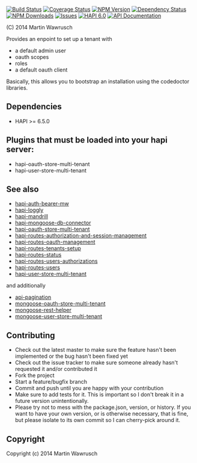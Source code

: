 [![Build Status](https://travis-ci.org/codedoctor/hapi-routes-tenants-setup.svg?branch=master)](https://travis-ci.org/codedoctor/hapi-routes-tenants-setup)
[![Coverage Status](https://img.shields.io/coveralls/codedoctor/hapi-routes-tenants-setup.svg)](https://coveralls.io/r/codedoctor/hapi-routes-tenants-setup)
[![NPM Version](http://img.shields.io/npm/v/hapi-routes-tenants-setup.svg)](https://www.npmjs.org/package//hapi-routes-tenants-setup)
[![Dependency Status](https://gemnasium.com/codedoctor/hapi-routes-tenants-setup.svg)](https://gemnasium.com/codedoctor/hapi-routes-tenants-setup)
[![NPM Downloads](http://img.shields.io/npm/dm/hapi-routes-tenants-setup.svg)](https://www.npmjs.org/package/hapi-routes-tenants-setup)
[![Issues](http://img.shields.io/github/issues/codedoctor/hapi-routes-tenants-setup.svg)](https://github.com/codedoctor/hapi-routes-tenants-setup/issues)
[![HAPI 6.0](http://img.shields.io/badge/hapi-6.0-blue.svg)](http://hapijs.com)
[![API Documentation](http://img.shields.io/badge/API-Documentation-ff69b4.svg)](http://coffeedoc.info/github/codedoctor/hapi-routes-tenants-setup)

(C) 2014 Martin Wawrusch

Provides an enpoint to set up a tenant with

* a default admin user
* oauth scopes
* roles
* a default oauth client

Basically, this allows you to bootstrap an installation using the codedoctor libraries.


## Dependencies

* HAPI >= 6.5.0

## Plugins that must be loaded into your hapi server:

* hapi-oauth-store-multi-tenant
* hapi-user-store-multi-tenant

## See also

* [hapi-auth-bearer-mw](https://github.com/codedoctor/hapi-auth-bearer-mw)
* [hapi-loggly](https://github.com/codedoctor/hapi-loggly)
* [hapi-mandrill](https://github.com/codedoctor/hapi-mandrill)
* [hapi-mongoose-db-connector](https://github.com/codedoctor/hapi-mongoose-db-connector)
* [hapi-oauth-store-multi-tenant](https://github.com/codedoctor/hapi-oauth-store-multi-tenant)
* [hapi-routes-authorization-and-session-management](https://github.com/codedoctor/hapi-routes-authorization-and-session-management)
* [hapi-routes-oauth-management](https://github.com/codedoctor/hapi-routes-oauth-management)
* [hapi-routes-tenants-setup](https://github.com/codedoctor/hapi-routes-tenants-setup)
* [hapi-routes-status](https://github.com/codedoctor/hapi-routes-status)
* [hapi-routes-users-authorizations](https://github.com/codedoctor/hapi-routes-users-authorizations)
* [hapi-routes-users](https://github.com/codedoctor/hapi-routes-users)
* [hapi-user-store-multi-tenant](https://github.com/codedoctor/hapi-user-store-multi-tenant)

and additionally

* [api-pagination](https://github.com/codedoctor/api-pagination)
* [mongoose-oauth-store-multi-tenant](https://github.com/codedoctor/mongoose-oauth-store-multi-tenant)
* [mongoose-rest-helper](https://github.com/codedoctor/mongoose-rest-helper)
* [mongoose-user-store-multi-tenant](https://github.com/codedoctor/mongoose-user-store-multi-tenant)

## Contributing
 
* Check out the latest master to make sure the feature hasn't been implemented or the bug hasn't been fixed yet
* Check out the issue tracker to make sure someone already hasn't requested it and/or contributed it
* Fork the project
* Start a feature/bugfix branch
* Commit and push until you are happy with your contribution
* Make sure to add tests for it. This is important so I don't break it in a future version unintentionally.
* Please try not to mess with the package.json, version, or history. If you want to have your own version, or is otherwise necessary, that is fine, but please isolate to its own commit so I can cherry-pick around it.

## Copyright

Copyright (c) 2014 Martin Wawrusch 


